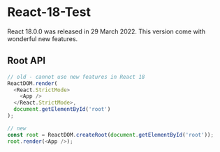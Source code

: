 # React-18-Test

React 18.0.0 was released in 29 March 2022. This version come with wonderful new features.

## Root API

```js
// old - cannot use new features in React 18
ReactDOM.render(
  <React.StrictMode>
    <App />
  </React.StrictMode>,
  document.getElementById('root')
);

// new
const root = ReactDOM.createRoot(document.getElementById('root'));
root.render(<App />);
```
